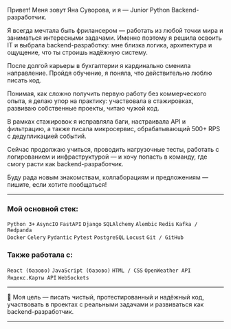 Привет! Меня зовут Яна Суворова, и я — Junior Python Backend-разработчик.

Я всегда мечтала быть фрилансером — работать из любой точки мира и заниматься интересными задачами. Именно поэтому я решила освоить IT и выбрала backend-разработку: мне близка логика, архитектура и ощущение, что ты строишь надёжную систему.

После долгой карьеры в бухгалтерии я кардинально сменила направление. Пройдя обучение, я поняла, что действительно люблю писать код.

Понимая, как сложно получить первую работу без коммерческого опыта, я делаю упор на практику: участвовала в стажировках, развиваю собственные проекты, читаю чужой код.

В рамках стажировок я исправляла баги, настраивала API и фильтрацию, а также писала микросервис, обрабатывающий 500+ RPS с дедупликацией событий.

Сейчас продолжаю учиться, проводить нагрузочные тесты, работать с логированием и инфраструктурой — и хочу попасть в команду, где смогу расти как backend-разработчик.

Буду рада новым знакомствам, коллаборациям и предложениям — пишите, если хотите пообщаться!


---

### Мой основной стек:

`Python 3+` `AsyncIO` `FastAPI` `Django` `SQLAlchemy` `Alembic` `Redis` `Kafka / Redpanda`  
`Docker` `Celery` `Pydantic` `Pytest` `PostgreSQL` `Locust` `Git / GitHub`

###  Также работала с:

`React (базово)` `JavaScript (базово)` `HTML / CSS` `OpenWeather API` `Яндекс.Карты API` `WebSockets`

---

🎯 Моя цель — писать чистый, протестированный и надёжный код, участвовать в проектах с реальными задачами и развиваться как backend-разработчик.


---
